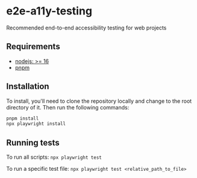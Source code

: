 # e2e-a11y-testing
Recommended end-to-end accessibility testing for web projects

## Requirements

* [nodejs: >= 16](https://nodejs.org/en)
* [pnpm](https://pnpm.io)

## Installation

To install, you'll need to clone the repository locally and change to the root directory of it.  Then run the following commands:

```bash
pnpm install
npx playwright install
```

## Running tests

To run all scripts: `npx playwright test`

To run a specific test file: `npx playwright test <relative_path_to_file>`
